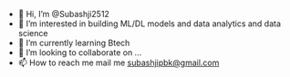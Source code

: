 - 👋 Hi, I’m @Subashji2512
- 👀 I’m interested in building ML/DL models and data analytics and data science
- 🌱 I’m currently learning Btech 
- 💞️ I’m looking to collaborate on ...
- 📫 How to reach me mail me subashjipbk@gmail.com 

<!---
Subashji2512/Subashji2512 is a ✨ special ✨ repository because its `README.md` (this file) appears on your GitHub profile.
You can click the Preview link to take a look at your changes.
--->
